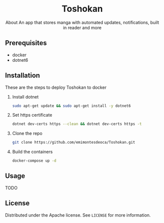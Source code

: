 <!-- PROJECT LOGO -->
<br />
<div align="center">
    <h1 align="center">Toshokan</h3>

  <p align="center">
    About
An app that stores manga with automated updates, notifications, built in reader and more
  </p>
</div>


## Prerequisites

* docker
* dotnet6

## Installation

These are the steps to deploy Toshokan to docker
1. Install dotnet
    ```sh
    sudo apt-get update && sudo apt-get install -y dotnet6
    ```
2. Set https certificate
    ```sh
    dotnet dev-certs https --clean && dotnet dev-certs https -t
    ```
1. Clone the repo
   ```sh
   git clone https://github.com/emimontesdeoca/Toshokan.git
   ```
3. Build the containers
   ```sh
   docker-compose up -d
   ```

## Usage

TODO

## License

Distributed under the Apache license. See `LICENSE` for more information.

